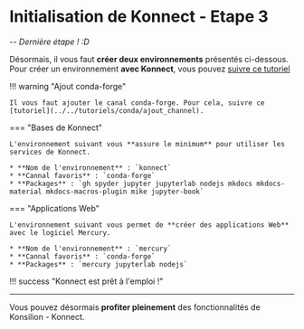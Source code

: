 # **Initialisation de Konnect** - Etape 3

-- *Dernière étape ! :D*

Désormais, il vous faut **créer deux environnements** présentés ci-dessous. Pour créer un environnement **avec Konnect**, vous pouvez [suivre ce tutoriel](../../tutoriels/conda/creation_environnement)

!!! warning "Ajout conda-forge"

    Il vous faut ajouter le canal conda-forge. Pour cela, suivre ce [tutoriel](../../tutoriels/conda/ajout_channel).

=== "Bases de Konnect"

    L'environnement suivant vous **assure le minimum** pour utiliser les services de Konnect.

    * **Nom de l'environnement** : `konnect`
    * **Cannal favoris** : `conda-forge`
    * **Packages** : `gh spyder jupyter jupyterlab nodejs mkdocs mkdocs-material mkdocs-macros-plugin mike jupyter-book`


=== "Applications Web"

    L'environnement suivant vous permet de **créer des applications Web** avec le logiciel Mercury.

    * **Nom de l'environnement** : `mercury`
    * **Cannal favoris** : `conda-forge`
    * **Packages** : `mercury jupyterlab nodejs`

!!! success "Konnect est prêt à l'emploi !"

---

Vous pouvez désormais **profiter pleinement** des fonctionnalités de Konsilion - Konnect. 

<style>
  .md-content__button {
    display: none;
  }
</style>